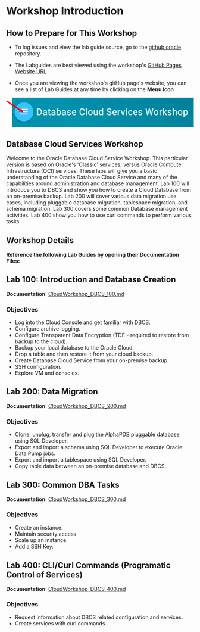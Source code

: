# Workshop Introduction

## How to Prepare for This Workshop

- To log issues and view the lab guide source, go to the [github oracle](https://github.com/oracle/learning-library/tree/master/workshops/dbcs-dba) repository.

- The Labguides are best viewed using the workshop's [GitHub Pages Website URL](https://oracle.github.io/learning-library/workshops/dbcs-dba) 

- Once you are viewing the workshop's gitHub page's website, you can see a list of Lab Guides at any time by clicking on the **Menu Icon**

![](images/WorkshopMenu.png)  

## Database Cloud Services Workshop

Welcome to the Oracle Database Cloud Service Workshop.  This particular version is based on Oracle's 'Classic' services, versus Oracle Compute Infrastructure (OCI) services.  These labs will give you a basic understanding of the Oracle Database Cloud Service and many of the capabilities around administration and database management.  Lab 100 will introduce you to DBCS and show you how to create a Cloud Database from an on-premise backup.  Lab 200 will cover various data migration use cases, including pluggable database migration, tablespace migration, and schema migration.  Lab 300 covers some common Database management activities.  Lab 400 show you how to use curl commands to perform various tasks.

## Workshop Details

**Reference the following Lab Guides by opening their Documentation Files:**

## Lab 100: Introduction and Database Creation

**Documentation**: [CloudWorkshop\_DBCS\_100.md](CloudWorkshop\_DBCS\_100.md)

### Objectives

-   Log into the Cloud Console and get familiar with DBCS.
-   Configure archive logging.
-	Configure Transparent Data Encryption (TDE - required to restore from backup to the cloud).
-	Backup your local database to the Oracle Cloud.
-	Drop a table and then restore it from your cloud backup.
-	Create Database Cloud Service from your on-premise backup.
-   SSH configuration.
-   Explore VM and consoles.

## Lab 200: Data Migration

**Documentation**: [CloudWorkshop\_DBCS\_200.md](CloudWorkshop\_DBCS\_200.md)

### Objectives

-   Clone, unplug, transfer and plug the AlphaPDB pluggable database using SQL Developer.
-   Export and import a schema using SQL Developer to execute Oracle Data Pump jobs.
-   Export and import a tablespace using SQL Developer.
-   Copy table data between an on-premise database and DBCS.

## Lab 300: Common DBA Tasks

**Documentation**: [CloudWorkshop\_DBCS\_300.md](CloudWorkshop\_DBCS\_300.md)

### Objectives

-   Create an instance.
-   Maintain security access.
-   Scale up an instance.
-   Add a SSH Key.


## Lab 400:  CLI/Curl Commands (Programatic Control of Services)

**Documentation**: [CloudWorkshop\_DBCS\_400.md](CloudWorkshop\_DBCS\_400.md)

### Objectives

-   Request information about DBCS related configuration and services.
-   Create services with curl commands.
